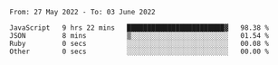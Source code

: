<!--START_SECTION:waka-->

```text
From: 27 May 2022 - To: 03 June 2022

JavaScript   9 hrs 22 mins   ████████████████████████▓   98.38 %
JSON         8 mins          ▒░░░░░░░░░░░░░░░░░░░░░░░░   01.54 %
Ruby         0 secs          ░░░░░░░░░░░░░░░░░░░░░░░░░   00.08 %
Other        0 secs          ░░░░░░░░░░░░░░░░░░░░░░░░░   00.00 %
```

<!--END_SECTION:waka-->

